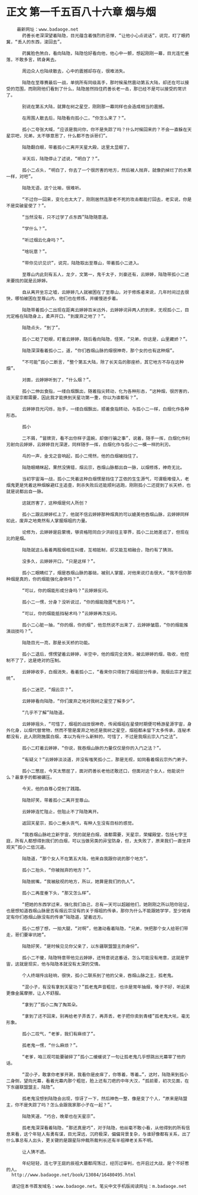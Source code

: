 # 正文 第一千五百八十六章 烟与烟
        最新网址：www.badaoge.net
          药善长老深深望着陆隐，目光蕴含着强烈的忌惮，“让他小心点说话”，说完，盯了眼药冀，“丢人的东西，滚回去”。
      
          药冀脸色煞白，看向陆隐，陆隐恰好看向他，他心中一颤，想起刚刚一幕，目光连忙垂落，不敢多言，转身离去。
      
          周边众人也陆续散去，心中的震撼却存在，很难消失。
      
          陆隐在至尊赛最后一战，单挑所有同级高手，那时候虽然震动第五大陆，却还在可以接受的范围，而刚刚他们看到了什么，陆隐居然挡住药善长老一击，那已经不是可以接受的常识了。
      
          别说在第五大陆，就算在树之星空，刚刚那一幕同样也会造成相当的震撼。
      
          在周围人散去后，陆隐看向孤小二，“你怎么来了？”。
      
          孤小二夸张大喊，“应该是我问你，你不是失踪了吗？什么时候回来的？不会一直躲在天星宗吧，兄弟，太不够意思了，什么都不告诉哥们”。
      
          陆隐翻白眼，带着孤小二离开天星大殿，这里太显眼了。
      
          半天后，陆隐停止了述说，“明白了？”。
      
          孤小二点头，“明白了，你去了一个很厉害的地方，然后被人抛弃，就像扔掉烂了的水果一样，对吧”。
      
          陆隐无语，这个比喻，很难听。
      
          “不过你一回来，变化也太大了，刚刚居然连那老不死的攻击都能打回去，老实说，你是不是突破星使了？”。
      
          “当然没有，只不过学了点东西”陆隐随意道。
      
          “学什么？”。
      
          “听过烟云化身吗？”。
      
          “啥玩意？”。
      
          “带你见识见识”，说完，陆隐取出至尊山，带着孤小二进入。
      
          至尊山内此刻有五人，龙夕，文第一，鬼千太子，刘豪还有，云婷婷，陆隐带孤小二进来要找的就是云婷婷。
      
          自从离开坐忘之墟，云婷婷几人就被困在了至尊山，对于修炼者来说，几年时间过去很快，哪怕被困在至尊山内，他们也在修炼，并缓慢进步着。
      
          陆隐带着孤小二出现在距离云婷婷百米远外，云婷婷诧异两人的到来，无视孤小二，目光定格在陆隐身上，柔声开口，“到废弃之地了？”。
      
          陆隐点头，“到了”。
      
          孤小二眨了眨眼，盯着云婷婷，随后看向陆隐，怪笑，“兄弟，你这是，山里藏娇？”。
      
          陆隐深深看着孤小二，道，“你们吞烟山脉的烟很神奇，那个女的也有这种烟”。
      
          “不可能”孤小二断言，“整个第五大陆，除了长天岛的那座桥，其它地方不存在这种烟”。
      
          对面，云婷婷听到了，“什么烟？”。
      
          孤小二伸出食指，一缕白烟飘出，随着指尖转动，化为各种形态，“这种烟，很厉害的，连天星宗都需要，因此我才能换到天星功第一重，你以为谁都有？”。
      
          云婷婷目光闪烁，抬手，一缕白烟飘出，顺着食指转动，与孤小二一样，白烟化作各种形态。
      
          孤小
      
          二不屑，“冒牌货，看不出你样子温婉，却做行骗之事”，说着，随手一挥，白烟化作利刃射向云婷婷，云婷婷目光深邃，同样随手一挥，白烟化作与孤小二一模一样的利刃。
      
          乓的一声，金戈之音响起，孤小二愕然，他的白烟被挡住了。
      
          陆隐眼睛眯起，果然没猜错，烟云宗，吞烟山脉都出自一脉，以烟修炼，神奇无比。
      
          当初宇宙海一战，孤小二凭着这种白烟愣是挡住了芷依的生生源气，可谓极难侵入，老烟鬼更是凭着这种烟躲避红主追查，刺杀失败后还能顺利逃跑，刚刚孤小二还提到了长天桥，也就是说都出自一脉。
      
          这就厉害了，这种烟是何人所创？
      
          孤小二跟云婷婷杠上了，他就不信云婷婷那种烟真的可以媲美他吞烟山脉，云婷婷同样如此，废弃之地竟然有人掌握烟祖的力量。
      
          论修为，云婷婷是启蒙境，够资格陪同白少洪前往主宰界，孤小二比她差远了，但现在比的是烟。
      
          陆隐就这么看着两股烟相互纠缠，互相抵制，却又能互相融合，隐约有了猜测。
      
          没多久，云婷婷开口，“只是这样？”。
      
          孤小二眼睛红了，烟是吞烟山脉的基础，被别人掌握，对他来说打击很大，“我不信你那种烟是真的，你的烟能强化身体吗？”。
      
          “可以，你的烟能形成分身吗？”云婷婷反问。
      
          孤小二一愣，分身？没听说过，“你的烟能隐匿气息吗？”。
      
          “可以，你的烟能抵挡秘术吗？”云婷婷再次反问。
      
          孤小二心脏一抽，“你的烟，你的烟”，他忽然说不出来了，云婷婷皱眉，“你的烟能推演战技吗？”。
      
          陆隐目光一亮，那是长天桥的功能。
      
          孤小二退后，愣愣望着云婷婷，半空中，他的烟完全消失，被云婷婷的烟，吸收，他控制不了了，这是绝对的压制。
      
          云婷婷收手，白烟消失，看着孤小二，“看来你只得到了烟祖部分传承，我烟云宗才是正统”。
      
          孤小二迷茫，“烟云宗？”。
      
          云婷婷看向陆隐，“你们废弃之地对我树之星空了解多少”。
      
          “几乎不了解”陆隐道。
      
          云婷婷摇头，“可惜了，烟祖的战技很神奇，传闻烟祖在星使时期便可畅游星源宇宙，身外化身，以烟代替常物，然而不管是废弃之地还是我树之星空，烟祖都未留下太多传承，连秘术都没有，此人刚刚施展白烟，本以为有什么新鲜的，可惜了，不过是我烟云宗入门之法”。
      
          孤小二盯着云婷婷，“你说，我吞烟山脉的力量仅仅是你的入门之法？”。
      
          “有疑义？”云婷婷淡淡道，并没有嗤笑孤小二，那是无视，如同看着烟云宗外门弟子。
      
          孤小二憋屈，今天太憋屈了，面对药善长老他还敢还口，但面对这个女人，他能说什么？最拿手的都被碾压。
      
          今天，他的自尊心受到了践踏。
      
          陆隐好笑，带着孤小二离开至尊山。
      
          云婷婷连忙阻止，但阻止不了陆隐离开。
      
          返回天星宗，孤小二垂头丧气，有种人生没有目标的感觉。
      
          “我吞烟山脉屹立新宇宙，凭的就是白烟，谁都需要，天星宗，荣耀殿堂，包括七字王庭，所有人都想得到我们的白烟，可以当做另类的异宝防身，但，太失败了，原来我们一直坐井观天”孤小二低沉道。
      
          陆隐道，“那个女人不在第五大陆，他来自我跟你说的那个地方”。
      
          孤小二抬头，“你被抛弃的地方？”。
      
          陆隐抿嘴，“我被敌视的地方，所以，她算是我们的仇人”。
      
          孤小二再度垂下头，“那又怎么样”。
      
          “把她的东西学过来，强化我们自己，总有一天可以超越他们，她刚刚之所以陪你验证，也是想知道吞烟山脉是否有烟云宗没有的关于烟祖的传承，那你为什么不能跟她学学，至少她肯定有你们吞烟山脉没有的传承”陆隐道，望着远方。
      
          孤小二想了想，一拍大腿，“对啊”，他激动看着陆隐，“兄弟，快把那个女人给哥们带走，哥们要审讯她”。
      
          陆隐好笑，“是时候见见你父亲了，以东疆联盟盟主的身份”。
      
          孤小二不傻，陆隐特意带他见云婷婷，还特意说这番话，怎么可能没有用意，这就是宇宙，这就是现实，他与陆隐本就没有太深的交情。
      
          个人终端传出轻响，很快，孤小二联系到了他的父亲，吞烟山脉之主，孤老鬼。
      
          “混小子，有没有拿到天星功？”孤老鬼声音粗狂，也许是常年抽烟，嗓子不好，听起来更像金属摩擦，让人不舒服。
      
          “拿到了”孤小二掏了掏耳朵。
      
          “拿到了还不回来，别再给老子弄丢了，再弄丢，老子把你卖到青楼”孤老鬼大吼，毫无形象。
      
          孤小二叹气，“老爹，我们有麻烦了”。
      
          孤老鬼一愣，“什么麻烦？”。
      
          “老爹，咱三观可能要破碎了”孤小二缓缓说了一句让孤老鬼几乎想跳出光幕宰了他的话。
      
          “混小子，敢拿你老爹开涮，我看你是皮痒了，你等着，等着…”，这时，陆隐来到孤小二身侧，望向光幕，看着光幕内那个粗狂，脸上还有刀疤的中年大汉，“孤前辈，初次见面，在下东疆联盟盟主，陆隐”。
      
          孤老鬼没想到陆隐会出现，惊讶了一下，然后神色一整，像是变了个人，“原来是陆盟主，你不是失踪了吗？怎么会跟我家那小子在一起？”。
      
          陆隐笑道，“巧合，晚辈也在天星宗”。
      
          孤老鬼深深看着陆隐，“那还真是巧”，对于陆隐，他丝毫不敢小看，从他得到的所有信息来看，这个年轻人有勇有谋，目光深远，沉府极深，偏偏背景复杂，与谁好像都有关系，出了什么事总有人出头，更关键的是跟星际仲裁所裁判长还有半祖禅老关系不明。
      
          让人猜不透。
      
          年纪轻轻，连七字王庭的辰祖大墓都闯荡过，经历过审判，也开启过大战，是个不好惹的人。
      http://www.badaoge.net/book/13084/16480495.html
      
      请记住本书首发域名：www.badaoge.net。笔尖中文手机版阅读网址：m.badaoge.net